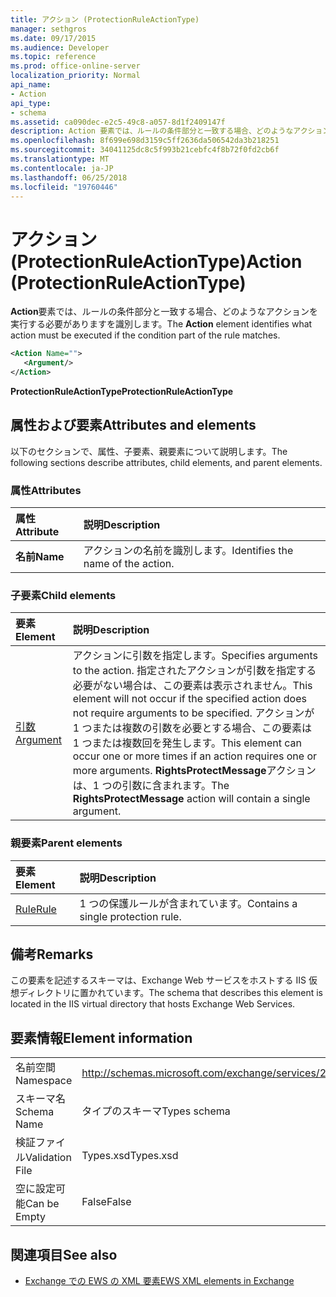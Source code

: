 ```yaml
---
title: アクション (ProtectionRuleActionType)
manager: sethgros
ms.date: 09/17/2015
ms.audience: Developer
ms.topic: reference
ms.prod: office-online-server
localization_priority: Normal
api_name:
- Action
api_type:
- schema
ms.assetid: ca090dec-e2c5-49c8-a057-8d1f2409147f
description: Action 要素では、ルールの条件部分と一致する場合、どのようなアクションを実行する必要がありますを識別します。
ms.openlocfilehash: 8f699e698d3159c5ff2636da506542da3b218251
ms.sourcegitcommit: 34041125dc8c5f993b21cebfc4f8b72f0fd2cb6f
ms.translationtype: MT
ms.contentlocale: ja-JP
ms.lasthandoff: 06/25/2018
ms.locfileid: "19760446"
---
```

# <a name="action-protectionruleactiontype"></a><span data-ttu-id="b2f8f-103">アクション (ProtectionRuleActionType)</span><span class="sxs-lookup"><span data-stu-id="b2f8f-103">Action (ProtectionRuleActionType)</span></span>

<span data-ttu-id="b2f8f-104">**Action**要素では、ルールの条件部分と一致する場合、どのようなアクションを実行する必要がありますを識別します。</span><span class="sxs-lookup"><span data-stu-id="b2f8f-104">The **Action** element identifies what action must be executed if the condition part of the rule matches.</span></span> 
  
```xml
<Action Name="">
   <Argument/>
</Action>

```

 <span data-ttu-id="b2f8f-105">**ProtectionRuleActionType**</span><span class="sxs-lookup"><span data-stu-id="b2f8f-105">**ProtectionRuleActionType**</span></span>
## <a name="attributes-and-elements"></a><span data-ttu-id="b2f8f-106">属性および要素</span><span class="sxs-lookup"><span data-stu-id="b2f8f-106">Attributes and elements</span></span>

<span data-ttu-id="b2f8f-107">以下のセクションで、属性、子要素、親要素について説明します。</span><span class="sxs-lookup"><span data-stu-id="b2f8f-107">The following sections describe attributes, child elements, and parent elements.</span></span>
  
### <a name="attributes"></a><span data-ttu-id="b2f8f-108">属性</span><span class="sxs-lookup"><span data-stu-id="b2f8f-108">Attributes</span></span>

|<span data-ttu-id="b2f8f-109">**属性**</span><span class="sxs-lookup"><span data-stu-id="b2f8f-109">**Attribute**</span></span>|<span data-ttu-id="b2f8f-110">**説明**</span><span class="sxs-lookup"><span data-stu-id="b2f8f-110">**Description**</span></span>|
|:-----|:-----|
|<span data-ttu-id="b2f8f-111">**名前**</span><span class="sxs-lookup"><span data-stu-id="b2f8f-111">**Name**</span></span> <br/> |<span data-ttu-id="b2f8f-112">アクションの名前を識別します。</span><span class="sxs-lookup"><span data-stu-id="b2f8f-112">Identifies the name of the action.</span></span>  <br/> |
   
### <a name="child-elements"></a><span data-ttu-id="b2f8f-113">子要素</span><span class="sxs-lookup"><span data-stu-id="b2f8f-113">Child elements</span></span>

|<span data-ttu-id="b2f8f-114">**要素**</span><span class="sxs-lookup"><span data-stu-id="b2f8f-114">**Element**</span></span>|<span data-ttu-id="b2f8f-115">**説明**</span><span class="sxs-lookup"><span data-stu-id="b2f8f-115">**Description**</span></span>|
|:-----|:-----|
|[<span data-ttu-id="b2f8f-116">引数</span><span class="sxs-lookup"><span data-stu-id="b2f8f-116">Argument</span></span>](argument.md) <br/> |<span data-ttu-id="b2f8f-117">アクションに引数を指定します。</span><span class="sxs-lookup"><span data-stu-id="b2f8f-117">Specifies arguments to the action.</span></span> <span data-ttu-id="b2f8f-118">指定されたアクションが引数を指定する必要がない場合は、この要素は表示されません。</span><span class="sxs-lookup"><span data-stu-id="b2f8f-118">This element will not occur if the specified action does not require arguments to be specified.</span></span> <span data-ttu-id="b2f8f-119">アクションが 1 つまたは複数の引数を必要とする場合、この要素は 1 つまたは複数回を発生します。</span><span class="sxs-lookup"><span data-stu-id="b2f8f-119">This element can occur one or more times if an action requires one or more arguments.</span></span> <span data-ttu-id="b2f8f-120">**RightsProtectMessage**アクションは、1 つの引数に含まれます。</span><span class="sxs-lookup"><span data-stu-id="b2f8f-120">The **RightsProtectMessage** action will contain a single argument.</span></span>  <br/> |
   
### <a name="parent-elements"></a><span data-ttu-id="b2f8f-121">親要素</span><span class="sxs-lookup"><span data-stu-id="b2f8f-121">Parent elements</span></span>

|<span data-ttu-id="b2f8f-122">**要素**</span><span class="sxs-lookup"><span data-stu-id="b2f8f-122">**Element**</span></span>|<span data-ttu-id="b2f8f-123">**説明**</span><span class="sxs-lookup"><span data-stu-id="b2f8f-123">**Description**</span></span>|
|:-----|:-----|
|[<span data-ttu-id="b2f8f-124">Rule</span><span class="sxs-lookup"><span data-stu-id="b2f8f-124">Rule</span></span>](rule.md) <br/> |<span data-ttu-id="b2f8f-125">1 つの保護ルールが含まれています。</span><span class="sxs-lookup"><span data-stu-id="b2f8f-125">Contains a single protection rule.</span></span>  <br/> |
   
## <a name="remarks"></a><span data-ttu-id="b2f8f-126">備考</span><span class="sxs-lookup"><span data-stu-id="b2f8f-126">Remarks</span></span>

<span data-ttu-id="b2f8f-127">この要素を記述するスキーマは、Exchange Web サービスをホストする IIS 仮想ディレクトリに置かれています。</span><span class="sxs-lookup"><span data-stu-id="b2f8f-127">The schema that describes this element is located in the IIS virtual directory that hosts Exchange Web Services.</span></span>
  
## <a name="element-information"></a><span data-ttu-id="b2f8f-128">要素情報</span><span class="sxs-lookup"><span data-stu-id="b2f8f-128">Element information</span></span>

|||
|:-----|:-----|
|<span data-ttu-id="b2f8f-129">名前空間</span><span class="sxs-lookup"><span data-stu-id="b2f8f-129">Namespace</span></span>  <br/> |http://schemas.microsoft.com/exchange/services/2006/types  <br/> |
|<span data-ttu-id="b2f8f-130">スキーマ名</span><span class="sxs-lookup"><span data-stu-id="b2f8f-130">Schema Name</span></span>  <br/> |<span data-ttu-id="b2f8f-131">タイプのスキーマ</span><span class="sxs-lookup"><span data-stu-id="b2f8f-131">Types schema</span></span>  <br/> |
|<span data-ttu-id="b2f8f-132">検証ファイル</span><span class="sxs-lookup"><span data-stu-id="b2f8f-132">Validation File</span></span>  <br/> |<span data-ttu-id="b2f8f-133">Types.xsd</span><span class="sxs-lookup"><span data-stu-id="b2f8f-133">Types.xsd</span></span>  <br/> |
|<span data-ttu-id="b2f8f-134">空に設定可能</span><span class="sxs-lookup"><span data-stu-id="b2f8f-134">Can be Empty</span></span>  <br/> |<span data-ttu-id="b2f8f-135">False</span><span class="sxs-lookup"><span data-stu-id="b2f8f-135">False</span></span>  <br/> |
   
## <a name="see-also"></a><span data-ttu-id="b2f8f-136">関連項目</span><span class="sxs-lookup"><span data-stu-id="b2f8f-136">See also</span></span>

- [<span data-ttu-id="b2f8f-137">Exchange での EWS の XML 要素</span><span class="sxs-lookup"><span data-stu-id="b2f8f-137">EWS XML elements in Exchange</span></span>](ews-xml-elements-in-exchange.md)

